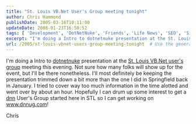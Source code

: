```yaml
---
title: "St. Louis VB.Net User's Group meeting tonight"
author: Chris Hammond
publishDate: 2005-03-16T10:11:00
updateDate: 2008-01-23T16:50:52
tags: [ 'Development', 'DotNetNuke', 'Friends', 'Life News', 'SEO', 'Site News', 'Technology' ]
excerpt: "I'm doing a Intro to dotnetnuke presentation at the St. Louis VB.Net user's group meeting this evening. Not sure how many folks will show up for the event, but I'll be there nonetheless. I'll most definitely be keeping the presentation trimmed down a bit more than the one I did in Springfield back in January. I tried to cover way too much information in the time alotted and went over by about an hour. Hopefully I can drum up some interest to get a dnn User's Group started here in STL so I can get working on..."
url: /2005/st-louis-vbnet-users-group-meeting-tonight  # Use the generated URL with year
---
```

<P>I'm doing a Intro to <a title="DotNetNuke.com" href="https://www.dotnetnuke.com/" target="_blank">dotnetnuke</a> presentation at the <A href="https://www.stlvbug.org/">St. Louis VB.Net user's group</A> meeting this evening. Not sure how many folks will show up for the event, but I'll be there nonetheless. I'll most definitely be keeping the presentation trimmed down a bit more than the one I did in Springfield back in January. I tried to cover way too much information in the time alotted and went over by about an hour. Hopefully I can drum up some interest to get a <a title="DotNetNuke.com" href="https://www.dotnetnuke.com" target="_blank">dnn</a> User's Group started here in STL so I can get working on <A href="https://www.dnnug.com">www.dnnug.com</A>!</P> <P>Chris</P>
